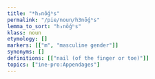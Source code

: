 ```yaml
---
title: "*h₃nṓgʰs"
permalink: "/pie/noun/h3nṓgʰs"
lemma_to_sort: "h₃nṓgʰs"
klass: noun
etymology: []
markers: [["m", "masculine gender"]]
synonyms: []
definitions: [["nail (of the finger or toe)"]]
topics: ["ine-pro:Appendages"]
---
```

